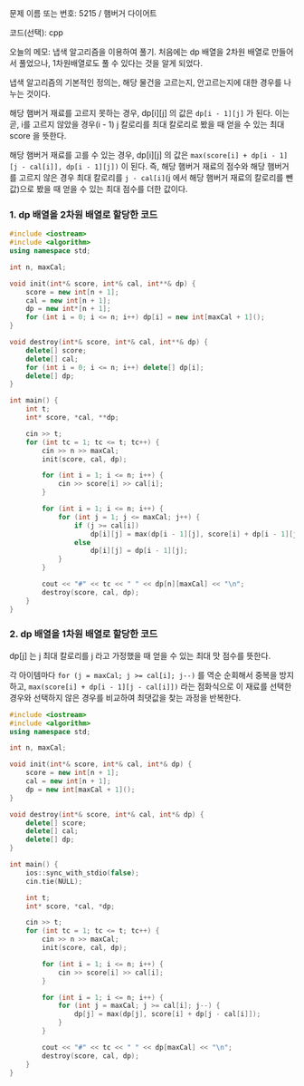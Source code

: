 문제 이름 또는 번호: 5215 / 햄버거 다이어트

코드(선택): cpp

오늘의 메모: 냅색 알고리즘을 이용하여 풀기. 처음에는 dp 배열을 2차원 배열로 만들어서 풀었으나, 1차원배열로도 풀 수 있다는 것을 알게 되었다.

냅색 알고리즘의 기본적인 정의는, 해당 물건을 고르는지, 안고르는지에 대한 경우를 나누는 것이다.

해당 햄버거 재료를 고르지 못하는 경우, dp[i][j] 의 값은 `dp[i - 1][j]` 가 된다. 이는 곧, i를 고르지 않았을 경우(i - 1) j 칼로리를 최대 칼로리로 봤을 때 얻을 수 있는 최대 score 을 뜻한다.

해당 햄버거 재료를 고를 수 있는 경우, dp[i][j] 의 값은 `max(score[i] + dp[i - 1][j - cal[i]], dp[i - 1][j])` 이 된다. 즉, 해당 햄버거 재료의 점수와 해당 햄버거를 고르지 않은 경우 최대 칼로리를 `j - cal[i]`(j 에서 해당 햄버거 재료의 칼로리를 뺀 값)으로 봤을 때 얻을 수 있는 최대 점수를 더한 값이다.

### 1. dp 배열을 2차원 배열로 할당한 코드

```cpp
#include <iostream>
#include <algorithm>
using namespace std;

int n, maxCal;

void init(int*& score, int*& cal, int**& dp) {
	score = new int[n + 1];
	cal = new int[n + 1];
	dp = new int*[n + 1];
	for (int i = 0; i <= n; i++) dp[i] = new int[maxCal + 1]();
}

void destroy(int*& score, int*& cal, int**& dp) {
	delete[] score;
	delete[] cal;
	for (int i = 0; i <= n; i++) delete[] dp[i];
	delete[] dp;
}

int main() {
	int t;
	int* score, *cal, **dp;

	cin >> t;
	for (int tc = 1; tc <= t; tc++) {
		cin >> n >> maxCal;
		init(score, cal, dp);

		for (int i = 1; i <= n; i++) {
			cin >> score[i] >> cal[i];
		}

		for (int i = 1; i <= n; i++) {
			for (int j = 1; j <= maxCal; j++) {
				if (j >= cal[i])
					dp[i][j] = max(dp[i - 1][j], score[i] + dp[i - 1][j - cal[i]]);
				else
					dp[i][j] = dp[i - 1][j];
			}
		}

		cout << "#" << tc << " " << dp[n][maxCal] << "\n";
		destroy(score, cal, dp);
	}
}
```

### 2. dp 배열을 1차원 배열로 할당한 코드

dp[j] 는 j 최대 칼로리를 j 라고 가정했을 때 얻을 수 있는 최대 맛 점수를 뜻한다.

각 아이템마다 `for (j = maxCal; j >= cal[i]; j--)` 를 역순 순회해서 중복을 방지하고, `max(score[i] + dp[i - 1][j - cal[i]])` 라는 점화식으로 이 재료를 선택한 경우와 선택하지 않은 경우를 비교하여 최댓값을 찾는 과정을 반복한다.

```cpp
#include <iostream>
#include <algorithm>
using namespace std;

int n, maxCal;

void init(int*& score, int*& cal, int*& dp) {
	score = new int[n + 1];
	cal = new int[n + 1];
	dp = new int[maxCal + 1]();
}

void destroy(int*& score, int*& cal, int*& dp) {
	delete[] score;
	delete[] cal;
	delete[] dp;
}

int main() {
	ios::sync_with_stdio(false);
	cin.tie(NULL);

	int t;
	int* score, *cal, *dp;

	cin >> t;
	for (int tc = 1; tc <= t; tc++) {
		cin >> n >> maxCal;
		init(score, cal, dp);

		for (int i = 1; i <= n; i++) {
			cin >> score[i] >> cal[i];
		}

		for (int i = 1; i <= n; i++) {
			for (int j = maxCal; j >= cal[i]; j--) {
				dp[j] = max(dp[j], score[i] + dp[j - cal[i]]);
			}
		}

		cout << "#" << tc << " " << dp[maxCal] << "\n";
		destroy(score, cal, dp);
	}
}
```
